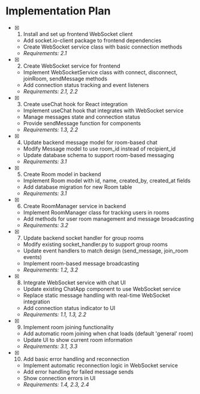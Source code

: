 # Implementation Plan

- [x] 1. Install and set up frontend WebSocket client





  - Add socket.io-client package to frontend dependencies
  - Create WebSocket service class with basic connection methods
  - _Requirements: 2.1_

- [x] 2. Create WebSocket service for frontend





  - Implement WebSocketService class with connect, disconnect, joinRoom, sendMessage methods
  - Add connection status tracking and event listeners
  - _Requirements: 2.1, 2.2_

- [x] 3. Create useChat hook for React integration





  - Implement useChat hook that integrates with WebSocket service
  - Manage messages state and connection status
  - Provide sendMessage function for components
  - _Requirements: 1.3, 2.2_

- [x] 4. Update backend message model for room-based chat





  - Modify Message model to use room_id instead of recipient_id
  - Update database schema to support room-based messaging
  - _Requirements: 3.1_

- [x] 5. Create Room model in backend





  - Implement Room model with id, name, created_by, created_at fields
  - Add database migration for new Room table
  - _Requirements: 3.1_

- [x] 6. Create RoomManager service in backend





  - Implement RoomManager class for tracking users in rooms
  - Add methods for user room management and message broadcasting
  - _Requirements: 3.2_

- [x] 7. Update backend socket handler for group rooms





  - Modify existing socket_handler.py to support group rooms
  - Update event handlers to match design (send_message, join_room events)
  - Implement room-based message broadcasting
  - _Requirements: 1.2, 3.2_

- [x] 8. Integrate WebSocket service with chat UI





  - Update existing ChatApp component to use WebSocket service
  - Replace static message handling with real-time WebSocket integration
  - Add connection status indicator to UI
  - _Requirements: 1.1, 1.3, 2.2_

- [x] 9. Implement room joining functionality





  - Add automatic room joining when chat loads (default 'general' room)
  - Update UI to show current room information
  - _Requirements: 3.1, 3.3_

- [x] 10. Add basic error handling and reconnection





  - Implement automatic reconnection logic in WebSocket service
  - Add error handling for failed message sends
  - Show connection errors in UI
  - _Requirements: 1.4, 2.3, 2.4_